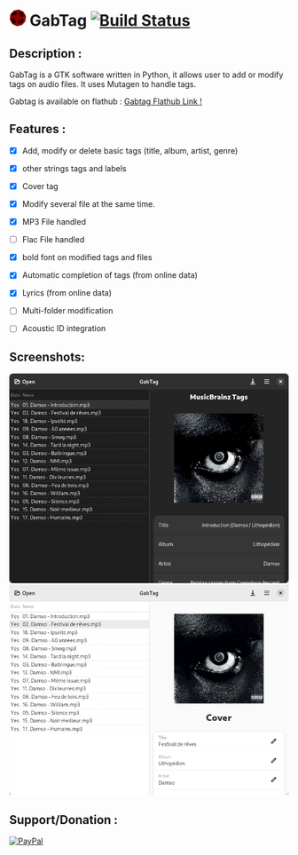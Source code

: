 # <img width="30" src="data/icons/hicolor/scalable/apps/com.github.lachhebo.Gabtag.svg"/> GabTag [![Build Status](https://travis-ci.com/lachhebo/GabTag.svg?branch=master)](https://travis-ci.com/lachhebo/GabTag) 


## Description :

GabTag is a GTK software written in Python, it allows user to add or modify tags on audio files.
It uses Mutagen to handle tags. 

Gabtag is available on flathub : [Gabtag Flathub Link !](https://flathub.org/apps/details/com.github.lachhebo.Gabtag)

## Features :

- [x] Add, modify or delete basic tags (title, album, artist, genre)
- [x] other strings tags and labels
- [x] Cover tag
- [x] Modify several file at the same time.
- [x] MP3  File handled
- [ ] Flac File handled
- [x] bold font on modified tags and files
- [x] Automatic completion of tags (from online data)
- [x] Lyrics (from online data)
- [ ] Multi-folder modification
- [ ] Acoustic ID integration 


## Screenshots:

![ScreenShot](https://raw.githubusercontent.com/lachhebo/GabTag/screenshots/Gabtag_v13_1.png)
![ScreenShot](https://raw.githubusercontent.com/lachhebo/GabTag/screenshots/Gabtag_v13_2.png)


## Support/Donation :

[<img height="30" src="https://raw.githubusercontent.com/lachhebo/GabTag/screenshots/donate.png" alt="PayPal"/>](https://www.paypal.me/lachhebo)
